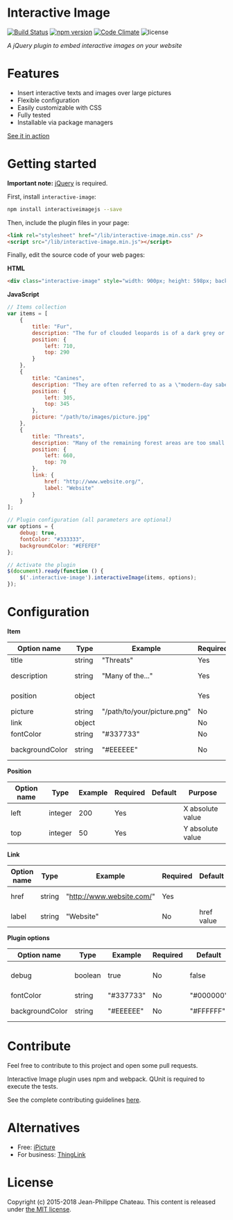 # Interactive Image

[![Build Status](https://travis-ci.org/jpchateau/Interactive-Image.svg?branch=master)](https://travis-ci.org/jpchateau/Interactive-Image)
[![npm version](https://badge.fury.io/js/interactiveimagejs.svg)](http://badge.fury.io/js/interactiveimagejs)
[![Code Climate](https://codeclimate.com/github/jpchateau/Interactive-Image/badges/gpa.svg)](https://codeclimate.com/github/jpchateau/Interactive-Image)
![license](http://img.shields.io/badge/license-MIT-brightgreen.svg?style=flat)

*A jQuery plugin to embed interactive images on your website*

# Features

- Insert interactive texts and images over large pictures
- Flexible configuration
- Easily customizable with CSS
- Fully tested
- Installable via package managers

[See it in action](http://www.jpchateau.com/demo/interactive-image)

# Getting started

**Important note:** [jQuery](https://jquery.com/download/) is required.

First, install `interactive-image`:

```sh
npm install interactiveimagejs --save
```

Then, include the plugin files in your page:
```html
<link rel="stylesheet" href="/lib/interactive-image.min.css" />
<script src="/lib/interactive-image.min.js"></script>
```

Finally, edit the source code of your web pages:

**HTML**

```html
<div class="interactive-image" style="width: 900px; height: 598px; background: url('/path/to/images/image.jpg');"></div>
```

**JavaScript**

```javascript
// Items collection
var items = [
    {
        title: "Fur",
        description: "The fur of clouded leopards is of a dark grey or ochreous...",
        position: {
            left: 710,
            top: 290
        }
    },
    {
        title: "Canines",
        description: "They are often referred to as a \"modern-day saber tooth\"...",
        position: {
            left: 305,
            top: 345
        },
        picture: "/path/to/images/picture.jpg"
    },
    {
        title: "Threats",
        description: "Many of the remaining forest areas are too small to ensure...",
        position: {
            left: 660,
            top: 70
        },
        link: {
            href: "http://www.website.org/",
            label: "Website"
        }
    }
];

// Plugin configuration (all parameters are optional)
var options = {
    debug: true,
    fontColor: "#333333",
    backgroundColor: "#EFEFEF"
};

// Activate the plugin
$(document).ready(function () {
    $('.interactive-image').interactiveImage(items, options);
});
```

# Configuration

**Item**

| Option name     | Type    | Example                     | Required | Default   | Purpose          |
| --------------- | ------- | --------------------------- | -------- | --------- | ---------------- |
| title           | string  | "Threats"                   | Yes      |           | Title            |
| description     | string  | "Many of the..."            | Yes      |           | Descriptive text |
| position        | object  |                             | Yes      |           | Marker position  |
| picture         | string  | "/path/to/your/picture.png" | No       |           | Illustration     |
| link            | object  |                             | No       |           | Link             |
| fontColor       | string  | "#337733"                   | No       | "#000000" | Text color       |
| backgroundColor | string  | "#EEEEEE"                   | No       | "#FFFFFF" | Background color |

**Position**

| Option name     | Type    | Example | Required | Default | Purpose          |
| --------------- | ------- | ------- | -------- | ------- | ---------------- |
| left            | integer | 200     | Yes      |         | X absolute value |
| top             | integer | 50      | Yes      |         | Y absolute value |

**Link**

| Option name     | Type    | Example                   | Required | Default    | Purpose        |
| --------------- | ------- | ------------------------- | -------- | ---------- | -------------- |
| href            | string  | "http://www.website.com/" | Yes      |            | href attribute |
| label           | string  | "Website"                 | No       | href value | Label          |

**Plugin options**

| Option name     | Type    | Example   | Required | Default   | Purpose                 |
| --------------- | ------- | --------- | -------- | --------- | ----------------------- |
| debug           | boolean | true      | No       | false     | Logs enabled in console |
| fontColor       | string  | "#337733" | No       | "#000000" | Text color              |
| backgroundColor | string  | "#EEEEEE" | No       | "#FFFFFF" | Background color        |


# Contribute

Feel free to contribute to this project and open some pull requests.

Interactive Image plugin uses npm and webpack. QUnit is required to execute the tests.

See the complete contributing guidelines [here](CONTRIBUTING.md).


# Alternatives

* Free: [iPicture](https://github.com/vincicat/jQuery-iPicture)
* For business: [ThingLink](https://www.thinglink.com/)


# License

Copyright (c) 2015-2018 Jean-Philippe Chateau.
This content is released under [the MIT license](https://github.com/jpchateau/Interactive-Image/blob/master/LICENSE).

